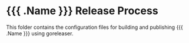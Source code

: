 # {{{ .Name }}} Release Process

This folder contains the configuration files for building and publishing {{{ .Name }}} using goreleaser.
